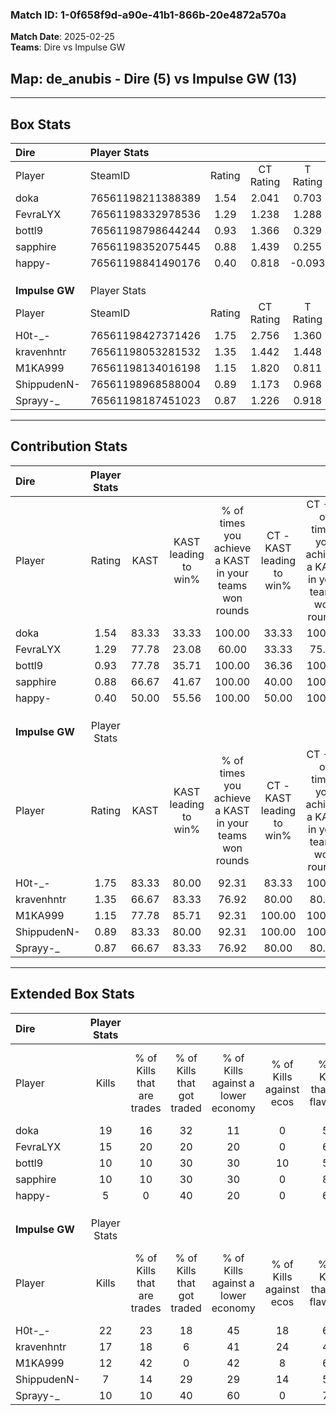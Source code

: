 ### Match ID: 1-0f658f9d-a90e-41b1-866b-20e4872a570a  
**Match Date**: 2025-02-25  
**Teams**: Dire vs Impulse GW  

## **Map**: de_anubis - Dire (5) vs Impulse GW (13)  
---  

## Box Stats  

| **Dire**       | Player Stats      |        |           |          |       |       |       |         |        |      |     |
| :- | :- | :-: | :-: | :-: | :-: | :-: | :-: | :-: | :-: | :-: | :-: |
| Player         | SteamID           | Rating | CT Rating | T Rating | KAST  |  ADR  | Kills | Assists | Deaths | K/D  | HS% |
| doka           | 76561198211388389 |  1.54  |   2.041   |  0.703   | 83.33 | 93.2  |  19   |    2    |   12   | 1.58 | 52  |
| FevraLYX       | 76561198332978536 |  1.29  |   1.238   |  1.288   | 77.78 | 112.7 |  15   |    5    |   15   | 1.00 | 60  |
| bottl9         | 76561198798644244 |  0.93  |   1.366   |  0.329   | 77.78 | 64.1  |  10   |    5    |   14   | 0.71 | 60  |
| sapphire       | 76561198352075445 |  0.88  |   1.439   |  0.255   | 66.67 | 55.7  |  10   |    6    |   12   | 0.83 | 10  |
| happy-         | 76561198841490176 |  0.40  |   0.818   |  -0.093  | 50.00 | 56.7  |   5   |    4    |   16   | 0.31 | 80  |
|                |                   |        |           |          |       |       |       |         |        |      |     |
|                |                   |        |           |          |       |       |       |         |        |      |     |
|                |                   |        |           |          |       |       |       |         |        |      |     |
| **Impulse GW** | Player Stats      |        |           |          |       |       |       |         |        |      |     |
| Player         | SteamID           | Rating | CT Rating | T Rating | KAST  |  ADR  | Kills | Assists | Deaths | K/D  | HS% |
| H0t-_-         | 76561198427371426 |  1.75  |   2.756   |  1.360   | 83.33 | 108.4 |  22   |    6    |   12   | 1.83 | 31  |
| kravenhntr     | 76561198053281532 |  1.35  |   1.442   |  1.448   | 66.67 | 93.6  |  17   |    3    |   11   | 1.55 | 52  |
| M1KA999        | 76561198134016198 |  1.15  |   1.820   |  0.811   | 77.78 | 74.6  |  12   |    5    |   11   | 1.09 | 33  |
| ShippudenN-    | 76561198968588004 |  0.89  |   1.173   |  0.968   | 83.33 | 68.1  |   7   |    9    |   13   | 0.54 | 71  |
| Sprayy-_       | 76561198187451023 |  0.87  |   1.226   |  0.918   | 66.67 | 64.1  |  10   |    3    |   13   | 0.77 | 50  |
---  

## Contribution Stats  

| **Dire**       | Player Stats |       |                      |                                                        |                           |                                                             |                          |                                                            |
| :- | :-: | :-: | :-: | :-: | :-: | :-: | :-: | :-: |
| Player         |    Rating    | KAST  | KAST leading to win% | % of times you achieve a KAST in your teams won rounds | CT - KAST leading to win% | CT - % of times you achieve a KAST in your teams won rounds | T - KAST leading to win% | T - % of times you achieve a KAST in your teams won rounds |
| doka           |     1.54     | 83.33 |        33.33         |                         100.00                         |           33.33           |                           100.00                            |          33.33           |                           100.00                           |
| FevraLYX       |     1.29     | 77.78 |        23.08         |                         60.00                          |           33.33           |                            75.00                            |           0.00           |                            0.00                            |
| bottl9         |     0.93     | 77.78 |        35.71         |                         100.00                         |           36.36           |                           100.00                            |          33.33           |                           100.00                           |
| sapphire       |     0.88     | 66.67 |        41.67         |                         100.00                         |           40.00           |                           100.00                            |          50.00           |                           100.00                           |
| happy-         |     0.40     | 50.00 |        55.56         |                         100.00                         |           50.00           |                           100.00                            |          100.00          |                           100.00                           |
|                |              |       |                      |                                                        |                           |                                                             |                          |                                                            |
|                |              |       |                      |                                                        |                           |                                                             |                          |                                                            |
|                |              |       |                      |                                                        |                           |                                                             |                          |                                                            |
| **Impulse GW** | Player Stats |       |                      |                                                        |                           |                                                             |                          |                                                            |
| Player         |    Rating    | KAST  | KAST leading to win% | % of times you achieve a KAST in your teams won rounds | CT - KAST leading to win% | CT - % of times you achieve a KAST in your teams won rounds | T - KAST leading to win% | T - % of times you achieve a KAST in your teams won rounds |
| H0t-_-         |     1.75     | 83.33 |        80.00         |                         92.31                          |           83.33           |                           100.00                            |          77.78           |                           87.50                            |
| kravenhntr     |     1.35     | 66.67 |        83.33         |                         76.92                          |           80.00           |                            80.00                            |          85.71           |                           75.00                            |
| M1KA999        |     1.15     | 77.78 |        85.71         |                         92.31                          |          100.00           |                           100.00                            |          77.78           |                           87.50                            |
| ShippudenN-    |     0.89     | 83.33 |        80.00         |                         92.31                          |          100.00           |                           100.00                            |          70.00           |                           87.50                            |
| Sprayy-_       |     0.87     | 66.67 |        83.33         |                         76.92                          |           80.00           |                            80.00                            |          85.71           |                           75.00                            |
---  

## Extended Box Stats  

| **Dire**       | Player Stats |                            |                            |                                    |                         |                              |                                 |        |                             |                                     |                          |                               |                            |
| :- | :-: | :-: | :-: | :-: | :-: | :-: | :-: | :-: | :-: | :-: | :-: | :-: | :-: |
| Player         |    Kills     | % of Kills that are trades | % of Kills that got traded | % of Kills against a lower economy | % of Kills against ecos | % of Kills that are flawless | % of Kills that are close duels | Deaths | % of Deaths that get traded | % of Deaths against a lower economy | % of Deaths against ecos | % of Deaths that are flawless | % of Deaths that are close |
| doka           |      19      |             16             |             32             |                 11                 |            0            |              53              |               11                |   12   |             17              |                  8                  |            0             |              50               |             8              |
| FevraLYX       |      15      |             20             |             20             |                 20                 |            0            |              67              |                7                |   15   |              0              |                 20                  |            7             |              53               |             0              |
| bottl9         |      10      |             10             |             30             |                 30                 |           10            |              50              |               20                |   14   |             21              |                  7                  |            0             |              57               |             7              |
| sapphire       |      10      |             10             |             30             |                 30                 |            0            |              80              |               10                |   12   |             17              |                  8                  |            0             |              75               |             0              |
| happy-         |      5       |             0              |             40             |                 20                 |            0            |              60              |                0                |   16   |             25              |                 19                  |            6             |              69               |             13             |
|                |              |                            |                            |                                    |                         |                              |                                 |        |                             |                                     |                          |                               |                            |
|                |              |                            |                            |                                    |                         |                              |                                 |        |                             |                                     |                          |                               |                            |
|                |              |                            |                            |                                    |                         |                              |                                 |        |                             |                                     |                          |                               |                            |
| **Impulse GW** | Player Stats |                            |                            |                                    |                         |                              |                                 |        |                             |                                     |                          |                               |                            |
| Player         |    Kills     | % of Kills that are trades | % of Kills that got traded | % of Kills against a lower economy | % of Kills against ecos | % of Kills that are flawless | % of Kills that are close duels | Deaths | % of Deaths that get traded | % of Deaths against a lower economy | % of Deaths against ecos | % of Deaths that are flawless | % of Deaths that are close |
| H0t-_-         |      22      |             23             |             18             |                 45                 |           18            |              68              |                5                |   12   |             17              |                 42                  |            17            |              50               |             17             |
| kravenhntr     |      17      |             18             |             6              |                 41                 |           24            |              41              |                0                |   11   |             36              |                 27                  |            0             |              64               |             9              |
| M1KA999        |      12      |             42             |             0              |                 42                 |            8            |              67              |                8                |   11   |              9              |                 27                  |            9             |              64               |             18             |
| ShippudenN-    |      7       |             14             |             29             |                 29                 |           14            |              57              |               14                |   13   |             38              |                 31                  |            8             |              46               |             8              |
| Sprayy-_       |      10      |             10             |             40             |                 60                 |            0            |              70              |               10                |   13   |             38              |                 23                  |            8             |              85               |             0              |
